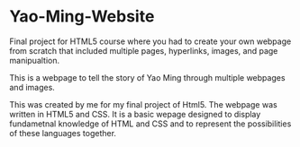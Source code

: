 # Yao-Ming-Website
Final project for HTML5 course where you had to create your own webpage from scratch that included multiple pages, hyperlinks, images, and page manipualtion. 

This is a webpage to tell the story of Yao Ming through multiple webpages and images.

This was created by me for my final project of Html5. The webpage was written in HTML5 and CSS. It is a basic wepage designed to display fundametnal knowledge of HTML and CSS and to represent the possibilities of these languages together.
